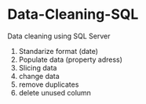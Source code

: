 # Data-Cleaning-SQL
Data cleaning using SQL Server

1. Standarize format (date)
2. Populate data (property adress)
3. Slicing data
4. change data
5. remove duplicates
6. delete unused column
